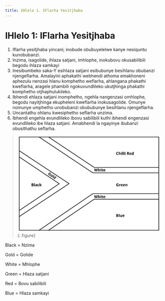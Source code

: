 ```yaml
---
title: IHlelo 1. IFlarha Yesitjhaba
---
```


# IHlelo 1: IFlarha Yesitjhaba

1.	Iflarha yesitjhaba yincani; inobude obubuyelelwe kanye nesiquntu kunobubanzi.
2.	Inzima, isagolide, ihlaza satjani, imhlophe, inokubovu okusabilibili begodu ihlaza samkayi
3.	Inesibumbeko saka-Y esihlaza satjani esibubunye besihlanu obubanzi njengeflarha. Amalayini aphakathi webhendi athoma emakhoneni aphezulu nenzasi hlanu komphetho weflarha, ahlangana phakathi kweflarha, aragele phambili ngokuvundlileko ukutjhinga phakathi komphetho otjhaphulukileko.
4.	Ibhendi ehlaza satjani inomphetho, ngehla nangenzasi omhlophe, begodu nayitjhinga ekupheleni kweflarha inokusagolide. Omunye nomunye umphetho unobubanzi obububunye besihlanu njengeflarha.
5.	Uncantathu ohlanu kwesiphetho seflarha unzima.
6.	Ibhendi engehla evundlileko ibovu sabilibili kuthi ibhendi engenzasi evundlileko ibe hlaza satjani. Amabhendi la ngayinye ibubanzi obusithathu seflarha.

> ![](images/south-african-flag-diagram-en.jpg)
{:.figure}

Black = Nzima

Gold = Golide

White = Mhlophe

Green = Hlaza satjani

Red  = Bovu sabilibili
 
Blue = Hlaza samkayi 